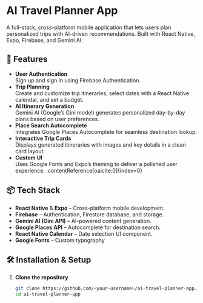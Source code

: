 # AI Travel Planner App

A full-stack, cross-platform mobile application that lets users plan personalized trips with AI-driven recommendations. Built with React Native, Expo, Firebase, and Gemini AI.

## 🚀 Features

- **User Authentication**  
  Sign up and sign in using Firebase Authentication.  
- **Trip Planning**  
  Create and customize trip itineraries, select dates with a React Native calendar, and set a budget.  
- **AI Itinerary Generation**  
  Gemini AI (Google’s Gini model) generates personalized day-by-day plans based on user preferences.  
- **Place Search Autocomplete**  
  Integrates Google Places Autocomplete for seamless destination lookup.  
- **Interactive Trip Cards**  
  Displays generated itineraries with images and key details in a clean card layout.  
- **Custom UI**  
  Uses Google Fonts and Expo’s theming to deliver a polished user experience. :contentReference[oaicite:0]{index=0}

## 📦 Tech Stack

- **React Native** & **Expo** – Cross-platform mobile development.  
- **Firebase** – Authentication, Firestore database, and storage.  
- **Gemini AI (Gini API)** – AI-powered content generation.  
- **Google Places API** – Autocomplete for destination search.  
- **React Native Calendar** – Date selection UI component.  
- **Google Fonts** – Custom typography

## 🛠 Installation & Setup

1. **Clone the repository**  
   ```bash
   git clone https://github.com/<your-username>/ai-travel-planner-app.git
   cd ai-travel-planner-app
